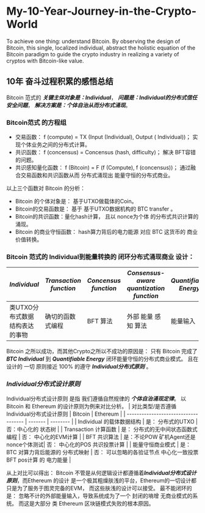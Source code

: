 # My-10-Year-Journey-in-the-Crypto-World
To achieve one thing: understand Bitcoin. By observing the design of Bitcoin, this single, localized individual, abstract the holistic equation of the Bitcoin paradigm to guide the crypto industry in realizing a variety of cryptos with Bitcoin-like value.

## 10年 奋斗过程积累的感悟总结
Bitcoin 范式的 ***关键主体对象是：Individual***， ***问题是：Individual的分布式信任安全问题***， ***解决方案是：个体自治从而分布式涌现***。


### Bitcoin范式 的方程组
-  交易函数： f (compute) = TX (Input (Individual), Output ( Individual))；  实现个体业务之间的分布式计算。
-  共识函数： f (concensus) = Concensus (hash, difficulty)； 解决 BFT容错的问题。
-  共识感知量化函数： f (Bitcoin) = F (f (Compute), f (concensus))；  通过融合交易函数和共识函数从而 分布式涌现出 能量守恒的分布式商业。

以上三个函数对 Bitcoin 的分析：
- Bitcoin 的个体对象是： 基于UTXO做载体的Coin。 
- Bitcoin的交易函数是： 基于 基于UTXO数据机构的 BTC transfer 。
- Bitcoin的共识函数：量化hash计算， 且以 nonce为个体 的分布式共识计算的 涌现。
- Bitcoin 的商业守恒函数： hash算力背后的电力能源 对应 BTC 这货币的 商业价值转换。

### Bitcoin 范式的 Individual到能量转换的 闭环分布式涌现商业 设计：
| ***Individual*** | ***Transaction function*** | ***Concensus function*** | ***Consensus-aware quantization function*** | ***Quantifiable Energy*** |
| ---------------- | -------------------------- | ------------------------ | ------------------------------------------- | --------------------------|
| 类UTXO分布式数据结构表达的事物 | 确切的函数式编程    | BFT 算法                  | 外部 能量 感知 算法                            | 能量输入 |

Bitcoin 之所以成功，而其他Crypto之所以不成功的原因是： 
只有 Bitcoin 完成了  ***BTC Individual*** 到 ***Quantifiable Energy*** 闭环能量守恒的分布式商业模式。
且在设计的 一切 原则接近 100% 的遵守 ***Individual分布式原则*** 。

### ***Individual分布式设计原则***
Individual分布式设计原则 是指 我们遵循自然规律的 ***个体自治涌现定律***。 
以 Bitcoin 和 Ethereum 的设计原则为例来对比分析。
| 对比类型/是否遵循Individual分布式设计原则 | Bitcoin | Ethereum |
| ------------------------------------ | ------- | -------- |
| Individual 的载体数据结构 | 是： 分布式的UTXO | 否：中心化的 状态树 |
| Transaction 计算函数 | 是： 分布式的无中间状态函数式编程 | 否： 中心化的EVM计算 |
| BFT 共识算法 | 是：不论POW 矿机Agent还是 nonce个体测试| 否： 中心化的POS 共识投票计算 |
| 能量守恒商业模式 | 是： BTC 对算力背后能源的 分布式映射 | 否： 可以忽略的各验证节点 中心化一致投票 BFT pos计算 的 电力能量 |

从上对比可以得出： Bitcoin 不管是从何逻辑设计都遵循着***Individual分布式设计原则***，而Ethereum 的设计 是一个极其粗燥肤浅的平台，Ethereum的一切设计都只是为了服务于图灵完备的EVM， 而这些肤浅的设计可以接受。
最不能闭环的是： 忽略不计的外部能量输入，导致系统成为了一个 封闭的墒增 无商业模式的系统。 而这是大部分 类 Ethereum 区块链模式失败的根本原因。
